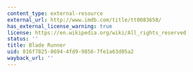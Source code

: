 ```yaml
---
content_type: external-resource
external_url: http://www.imdb.com/title/tt0083658/
has_external_license_warning: true
license: https://en.wikipedia.org/wiki/All_rights_reserved
status: ''
title: Blade Runner
uid: 816f7825-8694-4fd9-9856-7fe1a63d05a2
wayback_url: ''
---
```


